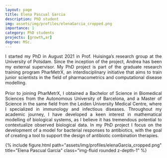 ```yaml
---
layout: page
title: Elena Pascual Garcia
description: PhD student
img: assets/img/profiles/elenaGarcia_cropped.png
importance: 1
category: PhD students
projects: [growth,ar]
degree: MSc.
---
```



<div class="row">
    <div class="col-sm mt-3 mt-md-0">
        <p style="text-align: justify">
        I started my PhD in August 2021 in Prof. Huisinga’s research group at the University of Potsdam. Since the 
inception of the project, Andrea has been my external supervisor. My PhD project is part of the graduate research 
training program PharMetrX, an interdisciplinary initiative that aims to train junior scientists in the field of 
pharmacometrics and computational disease modelling. <br> <br>
        Prior to joining PharMetrX, I obtained a Bachelor of Science in Biomedical Sciences from the Autonomous 
University of Barcelona, and a Master of Science in the same field from the Leiden University Medical Centre, where I 
specialized in immunology and infectious diseases. Throughout my academic journey, I have developed a keen interest in 
mathematical modelling of biological systems, as I believe it has tremendous potential to contextualize observed 
biological data. In my PhD project I focus on the development of a model for bacterial responses to antibiotics, with 
the goal of creating a tool to support the design of antibiotic combination therapies. 
        </p>
    </div>
    <div class="col-sm mt-3 mt-md-0">
        {% include figure.html path="assets/img/profiles/elenaGarcia_cropped.png" title="Elena Pascual Garcia" 
class="img-fluid rounded z-depth-1" %}
    </div>
</div>